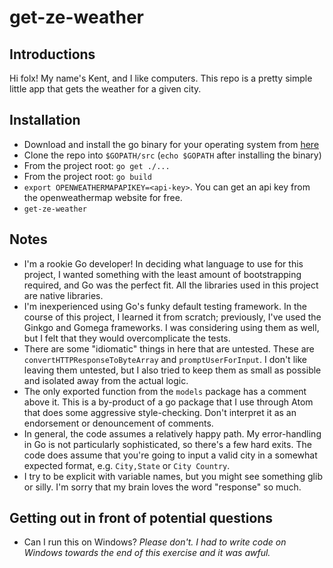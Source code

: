 # get-ze-weather 

## Introductions 
Hi folx! My name's Kent, and I like computers. This repo is a pretty simple little app that gets the weather for a given city. 

## Installation
- Download and install the go binary for your operating system from [here](https://golang.org/dl/)
- Clone the repo into `$GOPATH/src` (`echo $GOPATH` after installing the binary)
- From the project root: `go get ./...`
- From the project root: `go build` 
- `export OPENWEATHERMAPAPIKEY=<api-key>`. You can get an api key from the openweathermap website for free.
- `get-ze-weather` 

## Notes
- I'm a rookie Go developer! In deciding what language to use for this project, I wanted something with the least amount of bootstrapping required, and Go was the perfect fit. All the libraries used in this project are native libraries.
- I'm inexperienced using Go's funky default testing framework. In the course of this project, I learned it from scratch; previously, I've used the Ginkgo and Gomega frameworks. I was considering using them as well, but I felt that they would overcomplicate the tests.
- There are some "idiomatic" things in here that are untested. These are `convertHTTPResponseToByteArray` and `promptUserForInput`. I don't like leaving them untested, but I also tried to keep them as small as possible and isolated away from the actual logic.
- The only exported function from the `models` package has a comment above it. This is a by-product of a go package that I use through Atom that does some aggressive style-checking. Don't interpret it as an endorsement or denouncement of comments. 
- In general, the code assumes a relatively happy path. My error-handling in Go is not particularly sophisticated, so there's a few hard exits. The code does assume that you're going to input a valid city in a somewhat expected format, e.g. `City,State` or `City Country`. 
- I try to be explicit with variable names, but you might see something glib or silly. I'm sorry that my brain loves the word "response" so much.

## Getting out in front of potential questions
- Can I run this on Windows? _Please don't. I had to write code on Windows towards the end of this exercise and it was awful._
